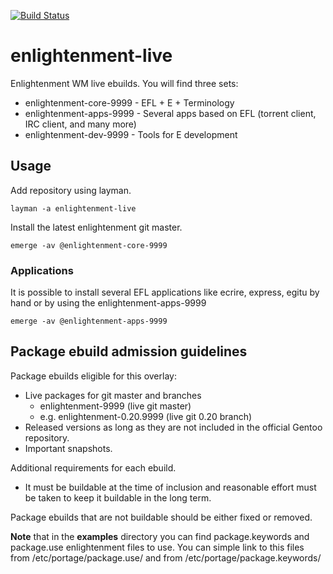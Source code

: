 [![Build Status](https://travis-ci.org/rafspiny/enlightenment-live.svg?branch=master)](https://travis-ci.org/rafspiny/enlightenment-live)

# enlightenment-live

Enlightenment WM live ebuilds. You will find three sets:
* enlightenment-core-9999 - EFL + E + Terminology
* enlightenment-apps-9999 - Several apps based on EFL (torrent client, IRC client, and many more)
* enlightenment-dev-9999 - Tools for E development 

## Usage

Add repository using layman.

    layman -a enlightenment-live

Install the latest enlightenment git master.

    emerge -av @enlightenment-core-9999
    
### Applications

It is possible to install several EFL applications like ecrire, express, egitu 
by hand or by using the enlightenment-apps-9999

    emerge -av @enlightenment-apps-9999

## Package ebuild admission guidelines

Package ebuilds eligible for this overlay:

  * Live packages for git master and branches
     - enlightenment-9999 (live git master)
     - e.g. enlightenment-0.20.9999 (live git 0.20 branch)
  * Released versions as long as they are not included in the official 
  Gentoo repository.
  * Important snapshots.

Additional requirements for each ebuild.

  * It must be buildable at the time of inclusion and reasonable effort 
  must be taken to keep it buildable in the long term.

Package ebuilds that are not buildable should be either fixed or removed.


**Note** that in the **examples** directory you can find package.keywords and package.use enlightenment files to use.
You can simple link to this files from /etc/portage/package.use/ and from /etc/portage/package.keywords/
